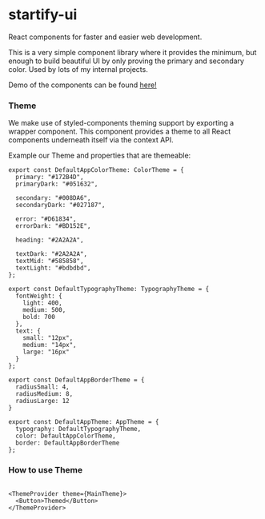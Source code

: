 # startify-ui

React components for faster and easier web development.

This is a very simple component library where it provides the minimum, but enough to build beautiful UI by only proving the primary and secondary color.
Used by lots of my internal projects.

Demo of the components can be found [here!](https://ahpoi.github.io/startify-ui/?path=/docs/inputs-button--button-styles)

### Theme

We make use of styled-components theming support by exporting a <ThemeProvider> wrapper component. This component provides a theme to all React components underneath itself via the context API.

Example our Theme and properties that are themeable:

```
export const DefaultAppColorTheme: ColorTheme = {
  primary: "#172B4D",
  primaryDark: "#051632",

  secondary: "#008DA6",
  secondaryDark: "#027187",

  error: "#D61834",
  errorDark: "#BD152E",

  heading: "#2A2A2A",

  textDark: "#2A2A2A",
  textMid: "#585858",
  textLight: "#bdbdbd",
};

export const DefaultTypographyTheme: TypographyTheme = {
  fontWeight: {
    light: 400,
    medium: 500,
    bold: 700
  },
  text: {
    small: "12px",
    medium: "14px",
    large: "16px"
  }
};

export const DefaultAppBorderTheme = {
  radiusSmall: 4,
  radiusMedium: 8,
  radiusLarge: 12
}

export const DefaultAppTheme: AppTheme = {
  typography: DefaultTypographyTheme,
  color: DefaultAppColorTheme,
  border: DefaultAppBorderTheme
};
```

### How to use Theme

```

<ThemeProvider theme={MainTheme}>
  <Button>Themed</Button>
</ThemeProvider>

```
